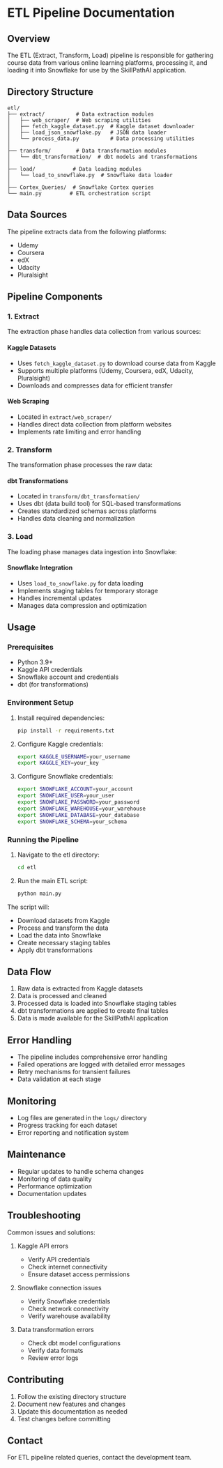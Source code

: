 # ETL Pipeline Documentation

## Overview
The ETL (Extract, Transform, Load) pipeline is responsible for gathering course data from various online learning platforms, processing it, and loading it into Snowflake for use by the SkillPathAI application.

## Directory Structure
```
etl/
├── extract/          # Data extraction modules
│   ├── web_scraper/  # Web scraping utilities
│   ├── fetch_kaggle_dataset.py  # Kaggle dataset downloader
│   ├── load_json_snowflake.py   # JSON data loader
│   └── process_data.py          # Data processing utilities
│
├── transform/        # Data transformation modules
│   └── dbt_transformation/  # dbt models and transformations
│
├── load/            # Data loading modules
│   └── load_to_snowflake.py  # Snowflake data loader
│
├── Cortex_Queries/  # Snowflake Cortex queries
└── main.py         # ETL orchestration script
```

## Data Sources
The pipeline extracts data from the following platforms:
- Udemy
- Coursera
- edX
- Udacity
- Pluralsight

## Pipeline Components

### 1. Extract
The extraction phase handles data collection from various sources:

#### Kaggle Datasets
- Uses `fetch_kaggle_dataset.py` to download course data from Kaggle
- Supports multiple platforms (Udemy, Coursera, edX, Udacity, Pluralsight)
- Downloads and compresses data for efficient transfer

#### Web Scraping
- Located in `extract/web_scraper/`
- Handles direct data collection from platform websites
- Implements rate limiting and error handling

### 2. Transform
The transformation phase processes the raw data:

#### dbt Transformations
- Located in `transform/dbt_transformation/`
- Uses dbt (data build tool) for SQL-based transformations
- Creates standardized schemas across platforms
- Handles data cleaning and normalization

### 3. Load
The loading phase manages data ingestion into Snowflake:

#### Snowflake Integration
- Uses `load_to_snowflake.py` for data loading
- Implements staging tables for temporary storage
- Handles incremental updates
- Manages data compression and optimization

## Usage

### Prerequisites
- Python 3.9+
- Kaggle API credentials
- Snowflake account and credentials
- dbt (for transformations)

### Environment Setup
1. Install required dependencies:
   ```bash
   pip install -r requirements.txt
   ```

2. Configure Kaggle credentials:
   ```bash
   export KAGGLE_USERNAME=your_username
   export KAGGLE_KEY=your_key
   ```

3. Configure Snowflake credentials:
   ```bash
   export SNOWFLAKE_ACCOUNT=your_account
   export SNOWFLAKE_USER=your_user
   export SNOWFLAKE_PASSWORD=your_password
   export SNOWFLAKE_WAREHOUSE=your_warehouse
   export SNOWFLAKE_DATABASE=your_database
   export SNOWFLAKE_SCHEMA=your_schema
   ```

### Running the Pipeline
1. Navigate to the etl directory:
   ```bash
   cd etl
   ```

2. Run the main ETL script:
   ```bash
   python main.py
   ```

The script will:
- Download datasets from Kaggle
- Process and transform the data
- Load the data into Snowflake
- Create necessary staging tables
- Apply dbt transformations

## Data Flow
1. Raw data is extracted from Kaggle datasets
2. Data is processed and cleaned
3. Processed data is loaded into Snowflake staging tables
4. dbt transformations are applied to create final tables
5. Data is made available for the SkillPathAI application

## Error Handling
- The pipeline includes comprehensive error handling
- Failed operations are logged with detailed error messages
- Retry mechanisms for transient failures
- Data validation at each stage

## Monitoring
- Log files are generated in the `logs/` directory
- Progress tracking for each dataset
- Error reporting and notification system

## Maintenance
- Regular updates to handle schema changes
- Monitoring of data quality
- Performance optimization
- Documentation updates

## Troubleshooting
Common issues and solutions:
1. Kaggle API errors
   - Verify API credentials
   - Check internet connectivity
   - Ensure dataset access permissions

2. Snowflake connection issues
   - Verify Snowflake credentials
   - Check network connectivity
   - Verify warehouse availability

3. Data transformation errors
   - Check dbt model configurations
   - Verify data formats
   - Review error logs

## Contributing
1. Follow the existing directory structure
2. Document new features and changes
3. Update this documentation as needed
4. Test changes before committing

## Contact
For ETL pipeline related queries, contact the development team. 
